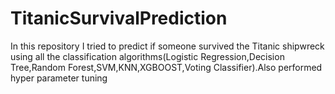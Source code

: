 # TitanicSurvivalPrediction
In this repository I tried to predict if someone survived the Titanic shipwreck using all the classification algorithms(Logistic Regression,Decision Tree,Random Forest,SVM,KNN,XGBOOST,Voting Classifier).Also performed hyper parameter tuning
